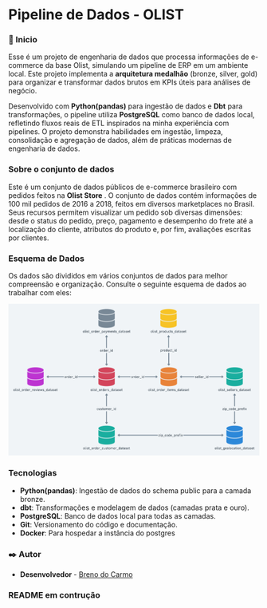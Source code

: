 # Pipeline de Dados - OLIST



### 🚀 Inicio

Esse é um projeto de engenharia de dados que processa informações de e-commerce da base Olist, simulando um pipeline de ERP em um ambiente local. Este projeto implementa a **arquitetura medalhão** (bronze, silver, gold) para organizar e transformar dados brutos em KPIs úteis para análises de negócio.

Desenvolvido com **Python(pandas)** para ingestão de dados e **Dbt** para transformações, o pipeline utiliza **PostgreSQL** como banco de dados local, refletindo fluxos reais de ETL inspirados na minha experiência com pipelines. O projeto demonstra habilidades em ingestão, limpeza, consolidação e agregação de dados, além de práticas modernas de engenharia de dados.

### Sobre o conjunto de dados

Este é um conjunto de dados públicos de e-commerce brasileiro com pedidos feitos na **Olist Store** . O conjunto de dados contém informações de 100 mil pedidos de 2016 a 2018, feitos em diversos marketplaces no Brasil. Seus recursos permitem visualizar um pedido sob diversas dimensões: desde o status do pedido, preço, pagamento e desempenho do frete até a localização do cliente, atributos do produto e, por fim, avaliações escritas por clientes.

### Esquema de Dados

Os dados são divididos em vários conjuntos de dados para melhor compreensão e organização. Consulte o seguinte esquema de dados ao trabalhar com eles:

![Diagrama da base de dados da Olist](diagrama_olist.png)




### Tecnologias
- **Python(pandas)**: Ingestão de dados do schema public para a camada bronze.
- **dbt**: Transformações e modelagem de dados (camadas prata e ouro).
- **PostgreSQL**: Banco de dados local para todas as camadas.
- **Git**: Versionamento do código e documentação.
- **Docker**: Para hospedar a instância do postgres


### ✒️ Autor


* **Desenvolvedor** - [Breno do Carmo](https://www.linkedin.com/in/breno-do-carmo/)

### README em contrução


